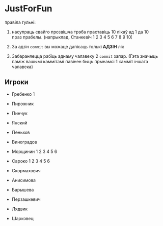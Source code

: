 ﻿
JustForFun
==========
правіла гульні:

1. насупраць свайго прозвішча трэба праставіць 10 лікаў ад 1 да 10 праз прабелы.
(напрыклад, Станкевіч 1 2 3 4 5 6 7 8 9 10)

2. За адзін `commit` вы можаце дапісаць толькі __АДЗІН__ лік

3. Забараняецца рабіць аднаму чалавеку 2 `commit` запар. (Гэта значыць паміж вашымі каммітамі павінен быць прынамсі 1 камміт іншага чалавека)


## Игроки

* Гребенко 1

* Пирожник

* Пинчук

* Янский

* Пеньков

* Виноградов

* Морщинин 1 2 3 4 5 6

* Сароко 1 2 3 4 5 6

* Скормахович

* Анисимова

* Барышева

* Перзашкевич

* Лядвик

* Шарковец
